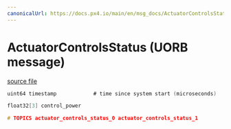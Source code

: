 ```yaml
---
canonicalUrl: https://docs.px4.io/main/en/msg_docs/ActuatorControlsStatus
---
```


# ActuatorControlsStatus (UORB message)



[source file](https://github.com/PX4/PX4-Autopilot/blob/release/1.14/msg/ActuatorControlsStatus.msg)

```c
uint64 timestamp			# time since system start (microseconds)

float32[3] control_power

# TOPICS actuator_controls_status_0 actuator_controls_status_1

```
